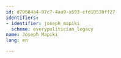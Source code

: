 ```yaml
---
id: d70684a4-97c7-4aa9-a593-cfd10530ff27
identifiers:
- identifier: joseph_mapiki
  scheme: everypolitician_legacy
name: Joseph Mapiki
lang: en

---
```

